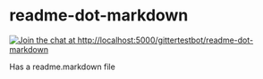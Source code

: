 readme-dot-markdown
===================

[![Join the chat at http://localhost:5000/gittertestbot/readme-dot-markdown](http://localhost:4000/gittertestbot/readme-dot-markdown.svg)](http://localhost:5000/gittertestbot/readme-dot-markdown?utm_source=badge&utm_medium=badge&utm_campaign=pr-badge&utm_content=badge)

Has a readme.markdown file
